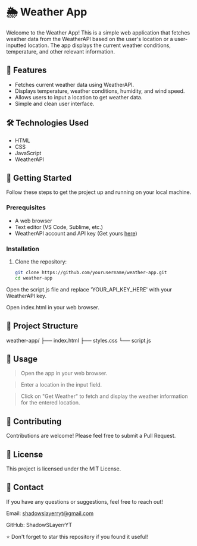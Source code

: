 # 🌦️ Weather App

Welcome to the Weather App! This is a simple web application that fetches weather data from the WeatherAPI based on the user's location or a user-inputted location. The app displays the current weather conditions, temperature, and other relevant information.

## 🌟 Features

- Fetches current weather data using WeatherAPI.
- Displays temperature, weather conditions, humidity, and wind speed.
- Allows users to input a location to get weather data.
- Simple and clean user interface.

## 🛠️ Technologies Used

- HTML
- CSS
- JavaScript
- WeatherAPI

## 🚀 Getting Started

Follow these steps to get the project up and running on your local machine.

### Prerequisites

- A web browser
- Text editor (VS Code, Sublime, etc.)
- WeatherAPI account and API key (Get yours [here](https://www.weatherapi.com/signup.aspx))

### Installation

1. Clone the repository:
   ```bash
   git clone https://github.com/yourusername/weather-app.git
   cd weather-app

Open the script.js file and replace 'YOUR_API_KEY_HERE' with your WeatherAPI key.

Open index.html in your web browser.

## 📂 Project Structure

weather-app/
├── index.html
├── styles.css
└── script.js

## 🌈 Usage

> Open the app in your web browser.

> Enter a location in the input field.

> Click on "Get Weather" to fetch and display the weather information for the entered location.


## 🤝 Contributing

Contributions are welcome! Please feel free to submit a Pull Request.

## 📝 License

This project is licensed under the MIT License.

## 📧 Contact

If you have any questions or suggestions, feel free to reach out!

Email: shadowslayerryt@gmail.com

GitHub: ShadowSLayerrYT

⭐️ Don't forget to star this repository if you found it useful!
